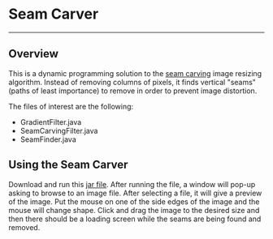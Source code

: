 # Seam Carver

---

## Overview

This is a dynamic programming solution to the [seam
carving](http://en.wikipedia.org/wiki/Seam_carving) image resizing
algorithm. Instead of removing columns of pixels, it finds vertical
"seams" (paths of least importance) to remove in order to prevent image
distortion.

The files of interest are the following:

-   GradientFilter.java
-   SeamCarvingFilter.java
-   SeamFinder.java


## Using the Seam Carver

Download and run this [jar
file](https://github.com/downloads/kverrier/Seam-Carver/seam-carver.jar).
After running the file, a window will pop-up asking to browse to an
image file. After selecting a file, it will give a preview of the image.
Put the mouse on one of the side edges of the image and the mouse will
change shape. Click and drag the image to the desired size and then
there should be a loading screen while the seams are being found and
removed.



